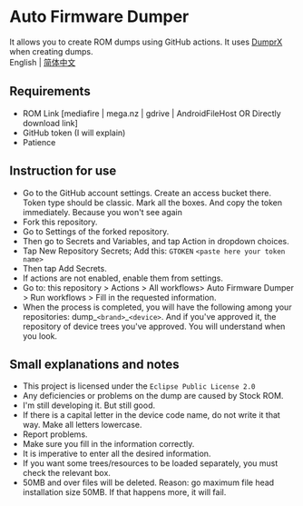 # Auto Firmware Dumper
It allows you to create ROM dumps using GitHub actions. It uses [DumprX](https://github.com/DumprX/DumprX) when creating dumps.  
English | [简体中文](./README_CN.md)
## Requirements
- ROM Link [mediafire | mega.nz | gdrive | AndroidFileHost OR Directly download link]
- GitHub token (I will explain)
- Patience

## Instruction for use
- Go to the GitHub account settings. Create an access bucket there. Token type should be classic. Mark all the boxes. And copy the token immediately. Because you won't see again
- Fork this repository.
- Go to Settings of the forked repository.
- Then go to Secrets and Variables, and tap Action in dropdown choices.
- Tap New Repository Secrets;
Add this:
`GTOKEN`
`<paste here your token name>`
- Then tap Add Secrets.
- If actions are not enabled, enable them from settings.
- Go to: this repository > Actions > All workflows> Auto Firmware Dumper > Run workflows > Fill in the requested information.
- When the process is completed, you will have the following among your repositories: dump_`<brand>`_`<device>`. And if you've approved it, the repository of device trees you've approved. You will understand when you look.

## Small explanations and notes
- This project is licensed under the `Eclipse Public License 2.0`
- Any deficiencies or problems on the dump are caused by Stock ROM.
- I'm still developing it. But still good.
- If there is a capital letter in the device code name, do not write it that way. Make all letters lowercase.
- Report problems.
- Make sure you fill in the information correctly.
- It is imperative to enter all the desired information.
- If you want some trees/resources to be loaded separately, you must check the relevant box.
- 50MB and over files will be deleted. Reason: go maximum file head installation size 50MB. If that happens more, it will fail.
